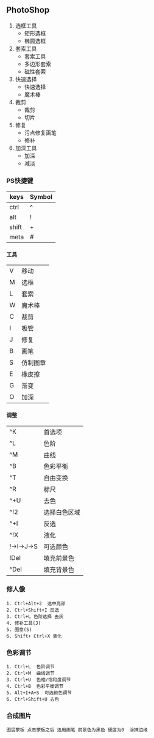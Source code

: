 ## PhotoShop
1. 选框工具
    * 矩形选框
    * 椭圆选框
2. 套索工具
    * 套索工具
    * 多边形套索
    * 磁性套索
3. 快速选择
    * 快速选择
    * 魔术棒
4. 裁剪
    * 裁剪
    * 切片
5. 修复
    * 污点修复画笔
    * 修补
6. 加深工具
    * 加深
    * 减淡

### PS快捷键
| keys  | Symbol |
| ----- | ------ |
| ctrl  | ^      |
| alt   | !      |
| shift | +      |
| meta  | #      |

#### 工具
|      |        |
| ---- | ------ |
| V    | 移动   |
| M    | 选框   |
| L    | 套索   |
| W    | 魔术棒 |
| C    | 裁剪   |
| I    | 吸管   |
| J    | 修复   |
| B    | 画笔   |
| S    | 仿制图章 |
| E    | 橡皮擦 |
| G    | 渐变   |
| O    | 加深   |
#### 调整
|         |        |
| ------- | ------ |
| ^K      | 首选项  |
| ^L      | 色阶   |
| ^M      | 曲线   |
| ^B      | 色彩平衡 |
| ^T      | 自由变换 |
| ^R      | 标尺    |
| ^+U     | 去色     |
| ^!2     | 选择白色区域 |
| ^+I     | 反选     |
| ^!X     | 液化     |
| !→I→J→S | 可选颜色   |
| !Del    | 填充前景色  |
| ^Del    | 填充背景色  |

### 修人像
	1. Ctrl+Alt+2  选中亮部
	2. Ctrl+Shift+I 反选
	3. Ctrl+L 色阶选择 去灰
	4. 修补工具(J)
	5. 图章(S)
	6. Shift+ Ctrl+X 液化

### 色彩调节
	1. Ctrl+L  色阶调节
	2. Ctrl+M  曲线调节
	3. Ctrl+U  色相/饱和度调节
	4. Ctrl+B  色彩平衡调节
	5. Alt+I+A+S  可选颜色调节
	6. Ctrl+Shift+U 去色

### 合成图片
    图层蒙板 点击蒙板之后 选用画笔 前景色为黑色 硬度为0  涂抹边缘
